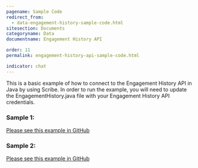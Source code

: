 ```yaml
---
pagename: Sample Code
redirect_from:
  - data-engagement-history-sample-code.html
sitesection: Documents
categoryname: Data
documentname: Engagement History API

order: 11
permalink: engagement-history-api-sample-code.html

indicator: chat
---
```


This is a basic example of how to connect to the Engagement History API in Java by using Scribe.
In order to run the example, you will need to update the EngagementHistory.java file with your Engagement History API credentials.

### Sample 1:

[Please see this example in GitHub](https://github.com/LivePersonInc/developers-community/blob/master/assets/Code%20examples/APIs/Java-EngagementHistoryAPI/src/main/java/EngagementHistory.java)

### Sample 2:

[Please see this example in GitHub](https://github.com/LivePersonInc/developers-community/blob/master/assets/Code%20examples/APIs/Java-EngagementHistoryAPI/src/main/java/EHAPI.java)


